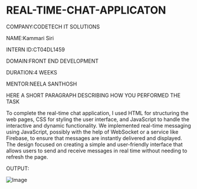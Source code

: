 # REAL-TIME-CHAT-APPLICATON

COMPANY:CODETECH IT SOLUTIONS

NAME:Kammari Siri

INTERN ID:CT04DL1459

DOMAIN:FRONT END DEVELOPMENT

DURATION:4 WEEKS

MENTOR:NEELA SANTHOSH 

HERE A SHORT PARAGRAPH DESCRIBING HOW YOU PERFORMED THE TASK

To complete the real-time chat application, I used HTML for structuring the web pages, CSS for styling the user interface, and JavaScript to handle the interactive and dynamic functionality. We implemented real-time messaging using JavaScript, possibly with the help of WebSocket or a service like Firebase, to ensure that messages are instantly delivered and displayed. The design focused on creating a simple and user-friendly interface that allows users to send and receive messages in real time without needing to refresh the page.

OUTPUT:

![Image](https://github.com/user-attachments/assets/d0f3c706-5ea5-4237-b9b2-ef422ec9d38a)
